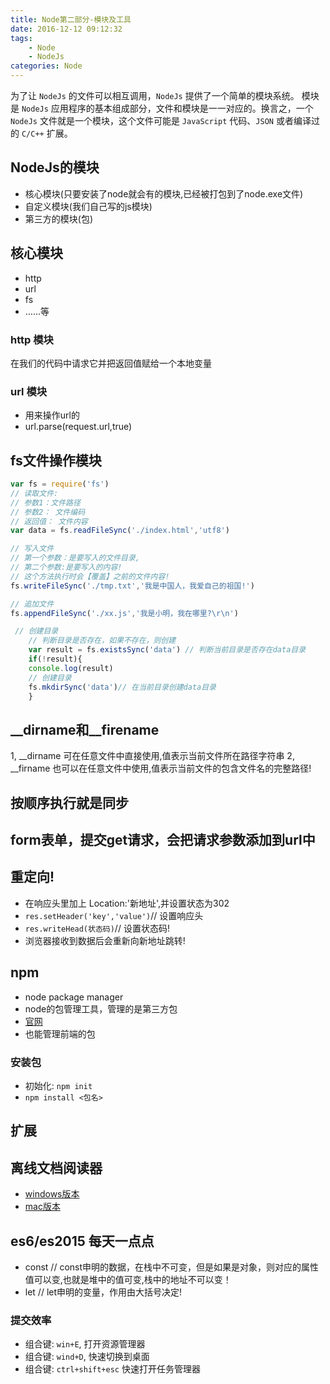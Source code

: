```yaml
---
title: Node第二部分-模块及工具
date: 2016-12-12 09:12:32
tags: 
    - Node
    - NodeJs 
categories: Node
---
```

为了让 `NodeJs` 的文件可以相互调用，`NodeJs` 提供了一个简单的模块系统。
模块是 `NodeJs` 应用程序的基本组成部分，文件和模块是一一对应的。换言之，一个 `NodeJs` 文件就是一个模块，这个文件可能是 `JavaScript` 代码、`JSON` 或者编译过的 `C/C++` 扩展。

<!--more-->

## NodeJs的模块

- 核心模块(只要安装了node就会有的模块,已经被打包到了node.exe文件)
- 自定义模块(我们自己写的js模块)
- 第三方的模块(包)

## 核心模块

- http
- url
- fs
- ……等

### http 模块

在我们的代码中请求它并把返回值赋给一个本地变量

### url 模块

- 用来操作url的
- url.parse(request.url,true)

## fs文件操作模块

```javascript
var fs = require('fs')
// 读取文件:
// 参数1：文件路径
// 参数2： 文件编码
// 返回值： 文件内容
var data = fs.readFileSync('./index.html','utf8')

// 写入文件
// 第一个参数：是要写入的文件目录,
// 第二个参数:是要写入的内容!
// 这个方法执行时会【覆盖】之前的文件内容!
fs.writeFileSync('./tmp.txt','我是中国人，我爱自己的祖国!')

// 追加文件
fs.appendFileSync('./xx.js','我是小明，我在哪里?\r\n')

 // 创建目录
    // 判断目录是否存在，如果不存在，则创建
    var result = fs.existsSync('data') // 判断当前目录是否存在data目录
    if(!result){
    console.log(result)
    // 创建目录
    fs.mkdirSync('data')// 在当前目录创建data目录
    }
```

## __dirname和__firename
1, __dirname 可在任意文件中直接使用,值表示当前文件所在路径字符串
2, __firname 也可以在任意文件中使用,值表示当前文件的包含文件名的完整路径!

## 按顺序执行就是同步
## form表单，提交get请求，会把请求参数添加到url中

## 重定向!
- 在响应头里加上 Location:'新地址',并设置状态为302
- `res.setHeader('key','value')`// 设置响应头
- `res.writeHead(状态码)`// 设置状态码!
- 浏览器接收到数据后会重新向新地址跳转!

## npm
- node package manager
- node的包管理工具，管理的是第三方包
- [官网](https://www.npmjs.com/)
- 也能管理前端的包

### 安装包
- 初始化: `npm init`
- `npm install <包名>`

## 扩展
## 离线文档阅读器
- [windows版本](https://zealdocs.org/)
- [mac版本](dash)

## es6/es2015 每天一点点
- const
//  const申明的数据，在栈中不可变，但是如果是对象，则对应的属性值可以变,也就是堆中的值可变,栈中的地址不可以变！
- let
// let申明的变量，作用由大括号决定!

### 提交效率
- 组合键: `win+E`, 打开资源管理器
- 组合键: `wind+D`, 快速切换到桌面
- 组合键: `ctrl+shift+esc` 快速打开任务管理器
